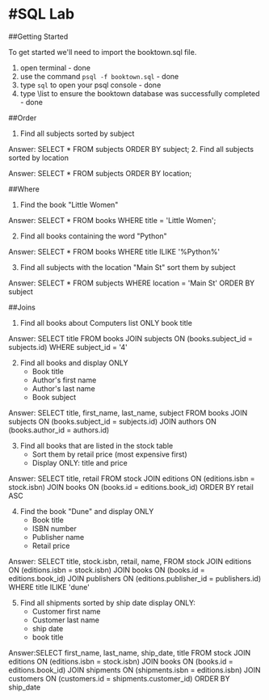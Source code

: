 #SQL Lab
====

##Getting Started

To get started we'll need to import the booktown.sql file.

1. open terminal - done
2. use the command `psql -f booktown.sql` - done
3. type `sql` to open your psql console - done
4. type \list to ensure the booktown database was successfully completed - done

##Order
1. Find all subjects sorted by subject

Answer: SELECT * FROM subjects ORDER BY subject;
2. Find all subjects sorted by location

Answer: SELECT * FROM subjects ORDER BY location;

##Where
1. Find the book "Little Women"

Answer: SELECT * FROM books WHERE title = 'Little Women';

2. Find all books containing the word "Python"

Answer: SELECT * FROM books WHERE title ILIKE '%Python%'

3. Find all subjects with the location "Main St" sort them by subject

Answer: SELECT * FROM subjects WHERE location = 'Main St' ORDER BY subject

##Joins

1. Find all books about Computers list ONLY book title

Answer: SELECT title FROM books JOIN subjects ON (books.subject_id = subjects.id) WHERE subject_id = '4'

2. Find all books and display ONLY
	* Book title
	* Author's first name
	* Author's last name
	* Book subject

Answer: SELECT title, first_name, last_name, subject FROM books JOIN subjects ON (books.subject_id = subjects.id) JOIN authors ON (books.author_id = authors.id)

3. Find all books that are listed in the stock table
	* Sort them by retail price (most expensive first)
	* Display ONLY: title and price

Answer: SELECT title, retail FROM stock JOIN editions ON (editions.isbn = stock.isbn) JOIN books ON (books.id = editions.book_id) ORDER BY retail ASC

4. Find the book "Dune" and display ONLY
	* Book title
	* ISBN number
	* Publisher name
	* Retail price

Answer: SELECT  title, stock.isbn, retail, name,  FROM stock JOIN editions ON (editions.isbn = stock.isbn) JOIN books ON (books.id = editions.book_id) JOIN publishers ON (editions.publisher_id = publishers.id) WHERE title ILIKE 'dune'

5. Find all shipments sorted by ship date display ONLY:
	* Customer first name
	* Customer last name
	* ship date
	* book title

Answer:SELECT  first_name, last_name, ship_date, title  FROM stock JOIN editions ON (editions.isbn = stock.isbn) JOIN books ON (books.id = editions.book_id) JOIN shipments ON (shipments.isbn = editions.isbn) JOIN customers ON (customers.id = shipments.customer_id) ORDER BY ship_date
